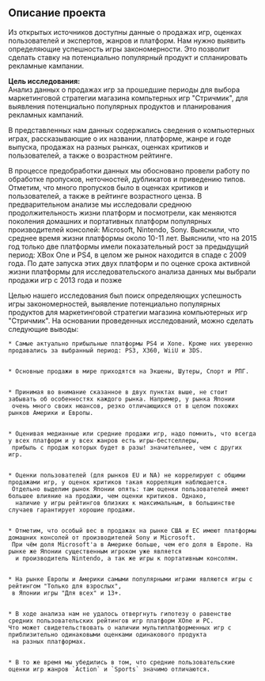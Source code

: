## Описание проекта
  Из открытых источников доступны данные о продажах игр, оценках пользователей и экспертов, жанров и платформ. Нам нужно выявить определяющие успешность игры закономерности. Это позволит сделать ставку на потенциально популярный продукт и спланировать рекламные кампании.

  **Цель исследования:**   
   Анализ данных о продажах игр за прошедшие периоды для выбора маркетинговой стратегии магазина компьтерных игр "Стричмик", для выявления потенциально популярных продуктов и планирования рекламных кампаний.

   В представленных нам данных содержались сведения о компьютерных играх, рассказывающие о их названии, платформе, жанре и годе выпуска, продажах на разных рынках, оценках критиков и пользователей, а также о возрастном рейтинге.

   В процессе предобработки данных мы обосновано провели работу по обработке пропусков, неточностей, дубликатов и приведению типов. Отметим, что много пропусков было в оценках критиков и пользователей, а также в рейтинге возрастного ценза.
   В предварительном анализе мы исследовали среднюю продолжительность жизни платформ и посмотрели, как меняются поколения домашних и портативных платформ популярных производителей консолей: Microsoft, Nintendo, Sony. Выяснили, что среднее время жизни платформы около 10-11 лет. Выяснили, что на 2015 год только две платформы имели показательный рост за предыдущий период: XBox One и PS4, в целом же рынок находится в спаде с 2009 года. По дате запуска этих двух платформ и по оценке срока активной жизни платформы для исследовательского анализа данных мы выбрали продажи игр с 2013 года и позже

   Целью нашего исследования был поиск определяющих успешность игры закономерностей, выявление потенциально популярных продуктов для маркетинговой стратегии магазина компьютерных игр "Стричмик". На основании проведенных исследований, можно сделать следующие выводы:

    * Самые актуально прибыльные платформы PS4 и Xone. Кроме них уверенно продавались за выбранный период: PS3, X360, WiiU и 3DS.


    * Основные продажи в мире приходятся на Экшены, Шутеры, Спорт и РПГ.


    * Принимая во внимание сказанное в двух пунктах выше, не стоит забывать об особенностях каждого рынка. Например, у рынка Японии
     очень много своих нюансов, резко отличающихся от в целом похожих рынков Америки и Европы.


    * Оценивая медианные или средние продажи игр, надо помнить, что всегда у всех платформ и у всех жанров есть игры-бестселлеры,
     прибыль с продаж которых будет в разы! значительнее, чем с других игр.


    * Оценки пользователей (для рынков EU и NA) не коррелируют с общими продажами игр, у оценок критиков такая корреляция наблюдается.
     Отдельно выделим рынок Японии опять: там оценки пользователей имеют большее влияние на продажи, чем оценки критиков. Однако,
      наличие у игры рейтингов близких к максимальным, в большинстве случаев гарантирует хорошие продажи.


    * Отметим, что особый вес в продажах на рынке США и ЕС имеют платформы домашних консолей от производителей Sony и Microsoft.
     При чём доля Microsoft'a в Америке больше, чем его доля в Европе. На рынке же Японии существенным игроком уже является
      и производитель Nintendo, а так же игры к портативным консолям.


    * На рынке Европы и Америки самыми популярными играми являются игры с рейтингом "Только для взрослых",
     в Японии игры "Для всех" и 13+.


    * В ходе анализа нам не удалось отвергнуть гипотезу о равенстве средних пользовательских рейтингов игр платформ XOne и PC.
    Что может свидетельствовать о наличии мультиплатформенных игр с приблизительно одинаковыми оценками одинакового продукта
     на разных платформах.


    * В то же время мы убедились в том, что средние пользовательские оценки игр жанров `Action` и `Sports` значимо отличаются.
